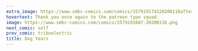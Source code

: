 ```yaml
---
extra_image: https://www.smbc-comics.com/comics/157919174120200116after.png
hovertext: Thank you once again to the patreon typo squad.
image: https://www.smbc-comics.com/comics/1579191687-20200116.png
next_comic: self
prev_comic: triboelectric
title: Dog Years
---
```


